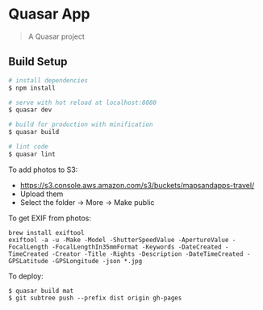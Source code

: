 # Quasar App

> A Quasar project

## Build Setup

``` bash
# install dependencies
$ npm install

# serve with hot reload at localhost:8080
$ quasar dev

# build for production with minification
$ quasar build

# lint code
$ quasar lint
```

To add photos to S3:
* https://s3.console.aws.amazon.com/s3/buckets/mapsandapps-travel/
* Upload them
* Select the folder -> More -> Make public

To get EXIF from photos:
```
brew install exiftool
exiftool -a -u -Make -Model -ShutterSpeedValue -ApertureValue -FocalLength -FocalLengthIn35mmFormat -Keywords -DateCreated -TimeCreated -Creator -Title -Rights -Description -DateTimeCreated -GPSLatitude -GPSLongitude -json *.jpg
```

To deploy:

```
$ quasar build mat
$ git subtree push --prefix dist origin gh-pages
```


